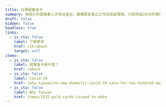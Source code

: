 ```yaml
---
title: 台灣就業金卡
summary: 為吸引外國專業人才來台留台，建構更友善之工作及居留環境，行政院自2018年施行「外國專業人才延攬及僱用法」，推出結合工作許可、居留簽證、外僑居留證以及重入國許可之四證合一的「就業金卡」，積極爭取在科技、經濟、教育、文化、藝術、體育、金融、法律及建築設計等八項領域有特殊表現或獨到才能者。
draft: false
hidden: false
headless: true
links:
  - is_cta: false
    label: 了解更多
    href: /zh/about
    target: null
items:
  - is_cta: false
    label: 就業金卡是什麼？
    href: /about
  - is_cta: false
    label: Covid-19
    href: /why-taiwan/no-new-domestic-covid-19-case-for-two-hundred-days-how-do-taiwan-do-it
  - is_cta: false
    label: Why Taiwan
    href: /news/1532-gold-cards-issued-to-date
---
```

<!-- This text will never be seen -->